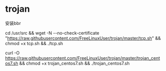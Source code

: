 # trojan

安装bbr


cd /usr/src && wget -N --no-check-certificate "https://raw.githubusercontent.com/FreeLinuxUser/trojan/master/tcp.sh" && chmod +x tcp.sh && ./tcp.sh


curl -O https://raw.githubusercontent.com/FreeLinuxUser/trojan/master/trojan_centos7.sh && chmod +x trojan_centos7.sh && ./trojan_centos7.sh
 


